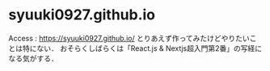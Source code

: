 # syuuki0927.github.io
Access : https://syuuki0927.github.io/
とりあえず作ってみたけどやりたいことは特にない．
おそらくしばらくは「React.js & Nextjs超入門第2番」の写経になる気がする．